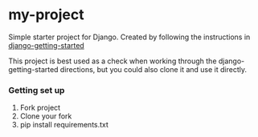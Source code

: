 my-project
==========

Simple starter project for Django. Created by following the instructions in [django-getting-started](https://github.com/jessamynsmith/django-getting-started)

This project is best used as a check when working through the django-getting-started directions, but you could also clone it and use it directly.


### Getting set up

1. Fork project
1. Clone your fork
1. pip install requirements.txt
